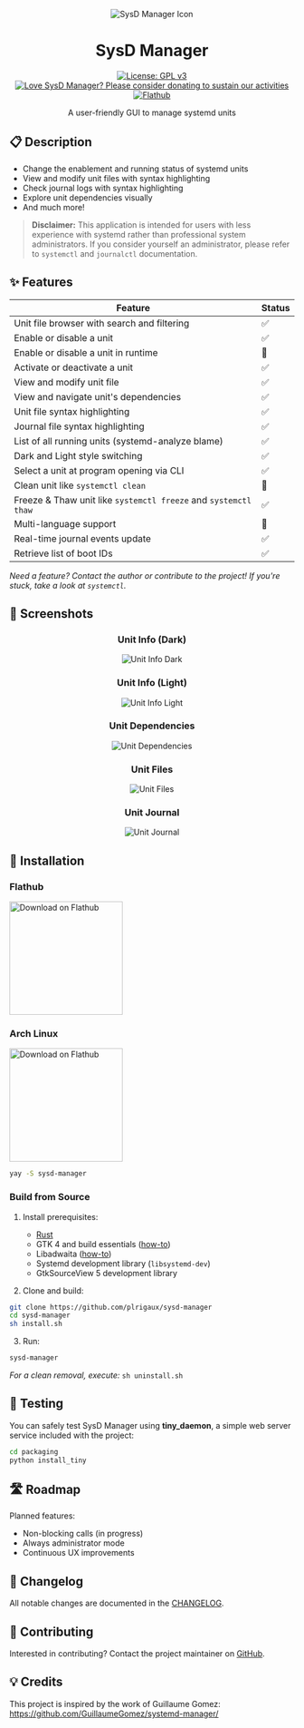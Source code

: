 <div align="center">

![SysD Manager Icon](data/icons/hicolor/scalable/apps/io.github.plrigaux.sysd-manager.svg "App Icon")

# SysD Manager

[![License: GPL v3](https://img.shields.io/badge/License-GPLv3-blue.svg)](https://raw.githubusercontent.com/plrigaux/sysd-manager/refs/heads/main/LICENSE)
[![Love SysD Manager? Please consider donating to sustain our activities](https://img.shields.io/static/v1?label=Sponsor&message=%E2%9D%A4&logo=GitHub&color=%23fe8e86&style=flat)](https://github.com/sponsors/plrigaux)
[![Flathub](https://img.shields.io/flathub/v/io.github.plrigaux.sysd-manager?logo=flathub&logoColor=white&label=Flathub)](https://flathub.org/apps/io.github.plrigaux.sysd-manager)

A user-friendly GUI to manage systemd units

</div>

## 📋 Description

- Change the enablement and running status of systemd units
- View and modify unit files with syntax highlighting
- Check journal logs with syntax highlighting
- Explore unit dependencies visually
- And much more!

> **Disclaimer:** This application is intended for users with less experience with systemd rather than professional system administrators. If you consider yourself an administrator, please refer to `systemctl` and `journalctl` documentation.

## ✨ Features

| Feature | Status |
|---------|--------|
| Unit file browser with search and filtering | ✅ |
| Enable or disable a unit | ✅ |
| Enable or disable a unit in runtime | 🚧 |
| Activate or deactivate a unit | ✅ |
| View and modify unit file | ✅ |
| View and navigate unit's dependencies | ✅ |
| Unit file syntax highlighting | ✅ |
| Journal file syntax highlighting | ✅ |
| List of all running units (systemd-analyze blame) | ✅ |
| Dark and Light style switching | ✅ |
| Select a unit at program opening via CLI | ✅ |
| Clean unit like `systemctl clean` | 🚧 |
| Freeze & Thaw unit like `systemctl freeze` and `systemctl thaw`  | ✅ |
| Multi-language support | 🚧 |
| Real-time journal events update | ✅ |
| Retrieve list of boot IDs | ✅ |

*Need a feature? Contact the author or contribute to the project! If you're stuck, take a look at `systemctl`.*

## 📸 Screenshots

<div align="center">

### Unit Info (Dark)
![Unit Info Dark](screenshots/unit_info_dark.png)

### Unit Info (Light)
![Unit Info Light](screenshots/unit_info.png)

### Unit Dependencies
![Unit Dependencies](screenshots/dependencies_dark.png)

### Unit Files
![Unit Files](screenshots/unit_file_dark.png)

### Unit Journal
![Unit Journal](screenshots/journal_dark.png)

</div>

## 🔧 Installation

### Flathub
<a href="https://flathub.org/apps/io.github.plrigaux.sysd-manager"><img width="200" alt="Download on Flathub" src="https://flathub.org/api/badge?svg"/></a>

### Arch Linux

<a href="https://aur.archlinux.org/packages/sysd-manager"><img width="200" alt="Download on Flathub" src="https://aur.archlinux.org/static/css/archnavbar/aurlogo.png"/></a>


```bash
yay -S sysd-manager
```

### Build from Source

1. Install prerequisites:
   - [Rust](https://www.rust-lang.org/tools/install)
   - GTK 4 and build essentials ([how-to](https://gtk-rs.org/gtk4-rs/stable/latest/book/installation_linux.html))
   - Libadwaita ([how-to](https://gtk-rs.org/gtk4-rs/stable/latest/book/libadwaita.html))
   - Systemd development library (`libsystemd-dev`)
   - GtkSourceView 5 development library

2. Clone and build:
```bash
git clone https://github.com/plrigaux/sysd-manager
cd sysd-manager
sh install.sh
```

3. Run:
```bash
sysd-manager
```

*For a clean removal, execute:* `sh uninstall.sh`

## 🧪 Testing

You can safely test SysD Manager using **tiny_daemon**, a simple web server service included with the project:

```bash
cd packaging
python install_tiny
```

## 🛣️ Roadmap

Planned features:
- Non-blocking calls (in progress)
- Always administrator mode
- Continuous UX improvements

## 📝 Changelog

All notable changes are documented in the [CHANGELOG](CHANGELOG.md).

## 🤝 Contributing

Interested in contributing? Contact the project maintainer on [GitHub](https://github.com/plrigaux/sysd-manager).

## 💡 Credits

This project is inspired by the work of Guillaume Gomez: https://github.com/GuillaumeGomez/systemd-manager/
